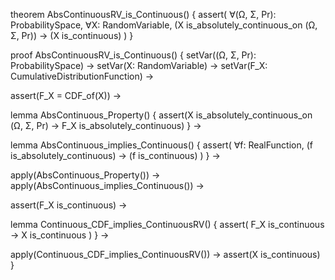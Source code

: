 theorem AbsContinuousRV_is_Continuous() {
  assert(
    ∀(Ω, Σ, Pr): ProbabilitySpace,
    ∀X: RandomVariable,
    (X is_absolutely_continuous_on (Ω, Σ, Pr)) →
    (X is_continuous)
  )
}

proof AbsContinuousRV_is_Continuous() {
  setVar((Ω, Σ, Pr): ProbabilitySpace) →
  setVar(X: RandomVariable) →
  setVar(F_X: CumulativeDistributionFunction) →
  
  assert(F_X = CDF_of(X)) →
  
  lemma AbsContinuous_Property() {
    assert(X is_absolutely_continuous_on (Ω, Σ, Pr) →
           F_X is_absolutely_continuous)
  } →
  
  lemma AbsContinuous_implies_Continuous() {
    assert(
      ∀f: RealFunction,
      (f is_absolutely_continuous) →
      (f is_continuous)
    )
  } →
  
  apply(AbsContinuous_Property()) →
  apply(AbsContinuous_implies_Continuous()) →
  
  assert(F_X is_continuous) →
  
  lemma Continuous_CDF_implies_ContinuousRV() {
    assert(
      F_X is_continuous →
      X is_continuous
    )
  } →
  
  apply(Continuous_CDF_implies_ContinuousRV()) →
  assert(X is_continuous)
}